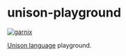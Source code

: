 unison-playground
=================

[![garnix](https://img.shields.io/endpoint?url=https%3A%2F%2Fgarnix.io%2Fapi%2Fbadges%2Fgvolpe%2Funison-playground%3Fbranch%3Dmain)](https://garnix.io)

[Unison language](https://www.unison-lang.org/) playground.
